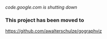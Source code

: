 _code.google.com is shutting down_

### This project has been moved to ###

https://github.com/awalterschulze/gographviz
